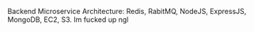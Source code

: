 Backend Microservice Architecture: Redis, RabitMQ, NodeJS, ExpressJS, MongoDB,  EC2, S3. Im fucked up ngl
